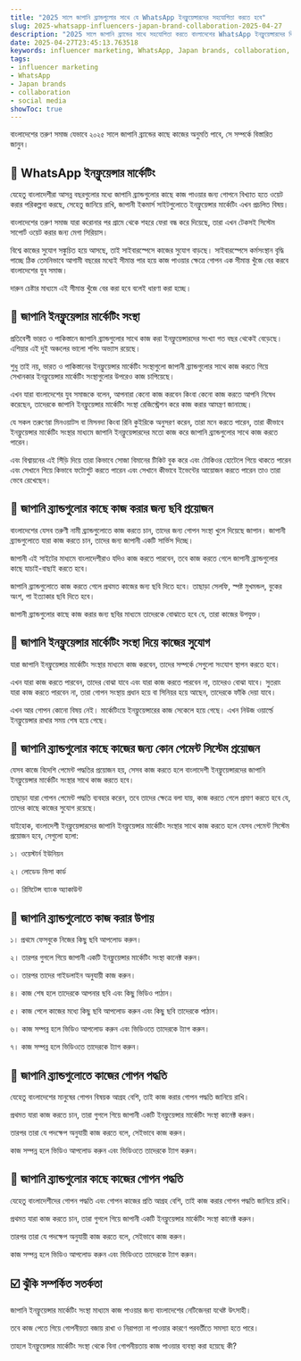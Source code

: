 ```yaml
---
title: "2025 সালে জাপানি ব্র্যান্ডগুলোর সাথে যে WhatsApp ইনফ্লুয়েন্সারদের সহযোগিতা করতে হবে"
slug: 2025-whatsapp-influencers-japan-brand-collaboration-2025-04-27
description: "2025 সালে জাপানি ব্র্যান্ডের সাথে সহযোগিতা করতে বাংলাদেশের WhatsApp ইনফ্লুয়েন্সারদের কি করতে হবে?"
date: 2025-04-27T23:45:13.763518
keywords: influencer marketing, WhatsApp, Japan brands, collaboration, social media
tags:
- influencer marketing
- WhatsApp
- Japan brands
- collaboration
- social media
showToc: true
---
```


বাংলাদেশের তরুণ সমাজ যেভাবে ২০২৫ সালে জাপানি ব্র্যান্ডের কাছে কাজের অনুমতি পাবে, সে সম্পর্কে বিস্তারিত জানুন।

## 📢 WhatsApp ইনফ্লুয়েন্সার মার্কেটিং

যেহেতু বাংলাদেশীরা আসন্ন বছরগুলোর মধ্যে জাপানি ব্র্যান্ডগুলোর কাছে কাজ পাওয়ার জন্য গোপনে বিখ্যাত হতে ওয়েট করার পরিকল্পনা করছে, সেহেতু জানিয়ে রাখি, জাপানী ইকমার্স সাইটগুলোতে ইনফ্লুয়েন্সার মার্কেটিং এখন প্রচলিত বিষয়।

বাংলাদেশের তরুণ সমাজ যারা করোনার পর গ্রামে থেকে শহরে ফেরা বন্ধ করে দিয়েছে, তারা এখন টেকসই সিস্টেম সাপোর্ট ওয়েট করার জন্য মেগা সিরিয়াস।

বিশ্বে কাজের সুযোগ সঙ্কুচিত হয়ে আসছে, তাই সাইবারস্পেসে কাজের সুযোগ বাড়ছে। সাইবারস্পেসে কর্মসংস্থান বৃদ্ধি পাচ্ছে ঠিক তেমনিভাবে আগামী বছরের মধ্যেই সীমান্ত পার হয়ে কাজ পাওয়ার ক্ষেত্রে গোপন এক সীমান্ত খুঁজে বের করবে বাংলাদেশের যুব সমাজ।

দারুন চেষ্টার মাধ্যমে এই সীমান্ত খুঁজে বের করা হবে বলেই ধারণা করা হচ্ছে।


## 📝 জাপানি ইনফ্লুয়েন্সার মার্কেটিং সংস্থা

প্রতিবেশী ভারত ও পাকিস্তানে জাপানি ব্র্যান্ডগুলোর সাথে কাজ করা ইনফ্লুয়েন্সারদের সংখ্যা গত বছর থেকেই বেড়েছে। এশিয়ার এই দুই অঞ্চলের ভালো শপিং অভ্যাস রয়েছে।

শুধু তাই নয়, ভারত ও পাকিস্তানের ইনফ্লুয়েন্সার মার্কেটিং সংস্থাগুলো জাপানী ব্র্যান্ডগুলোর সাথে কাজ করতে গিয়ে সেখানকার ইনফ্লুয়েন্সার মার্কেটিং সংস্থাগুলোর উপরেও কাজ চাপিয়েছে।

এখন যারা বাংলাদেশের যুব সমাজকে বলেন, আপনারা কেনো কাজ করবেন কিংবা কেনো কাজ করতে আপনি নিষেধ করেছেন, তাদেরকে জাপানি ইনফ্লুয়েন্সার মার্কেটিং সংস্থা রেজিস্ট্রেশন করে কাজ করার আমন্ত্রণ জানাচ্ছে।

যে সকল তরুণেরা মিনওয়াটস বা মিসনদা কিংবা রিনি কুইরিকে অনুসরণ করেন, তারা মনে করতে পারেন, তারা কীভাবে ইনফ্লুয়েন্সার মার্কেটিং সংস্থার মাধ্যমে জাপানি ইনফ্লুয়েন্সারদের মতো কাজ করে জাপানি ব্র্যান্ডগুলোর সাথে কাজ করতে পারেন।

এবং বিশ্বায়নের এই সিঁড়ি দিয়ে তারা কিভাবে সোজা বিমানের টিকিট বুক করে এবং টোকিওর হোটেলে গিয়ে থাকতে পারেন এবং সেখানে গিয়ে কিভাবে ফটোশুট করতে পারেন এবং সেখানে কীভাবে ইভেন্টের আয়োজন করতে পারেন তাও তারা ভেবে রেখেছেন।

## 💼 জাপানি ব্র্যান্ডগুলোর কাছে কাজ করার জন্য ছবি প্রয়োজন

বাংলাদেশের যেসব তরুণী নামী ব্র্যান্ডগুলোতে কাজ করতে চান, তাদের জন্য গোপন সংস্থা খুলে দিয়েছে জাপান। জাপানী ব্র্যান্ডগুলোতে যারা কাজ করতে চান, তাদের জন্য জাপানী একটি সার্ভিস দিচ্ছে।

জাপানী এই সাইটের মাধ্যমে বাংলাদেশীরাও যদিও কাজ করতে পারবেন, তবে কাজ করতে গেলে জাপানী ব্র্যান্ডগুলোর কাছে যাচাই-বাছাই করতে হবে।


জাপানি ব্র্যান্ডগুলোতে কাজ করতে গেলে প্রথমত কাজের জন্য ছবি দিতে হবে। তাছাড়া সেলফি, স্পষ্ট মুখমন্ডল, বুকের অংশ, পা ইত্যাকার ছবি দিতে হবে।

জাপানী ব্র্যান্ডগুলোর কাছে কাজ করার জন্য ছবির মাধ্যমে তাদেরকে বোঝাতে হবে যে, তারা কাজের উপযুক্ত।


## 📢 জাপানি ইনফ্লুয়েন্সার মার্কেটিং সংস্থা দিয়ে কাজের সুযোগ

যারা জাপানি ইনফ্লুয়েন্সার মার্কেটিং সংস্থার মাধ্যমে কাজ করবেন, তাদের সম্পর্কে সেগুলো সংযোগ স্থাপন করতে হবে।

এখন যারা কাজ করতে পারবেন, তাদের বোঝা যাবে এবং যারা কাজ করতে পারবেন না, তাদেরও বোঝা যাবে। সুতরাং যারা কাজ করতে পারবেন না, তারা গোপন সংস্থায় প্রধান হয়ে বা সিনিয়র হয়ে আছেন, তাদেরকে ফাঁকি দেয়া যাবে।

এখন আর গোপন কোনো বিষয় নেই। মার্কেটিংয়ে ইনফ্লুয়েন্সারের কাজ সেকেলে হয়ে গেছে। এখন নিউজ ওয়ার্ল্ডে ইনফ্লুয়েন্সার রাখার সময় শেষ হয়ে গেছে।


## 📢 জাপানি ব্র্যান্ডগুলোর কাছে কাজের জন্য কোন পেমেন্ট সিস্টেম প্রয়োজন

যেসব কাজে বিদেশি পেমেন্ট পদ্ধতির প্রয়োজন হয়, সেসব কাজ করতে হলে বাংলাদেশী ইনফ্লুয়েন্সারদের জাপানি ইনফ্লুয়েন্সার মার্কেটিং সংস্থার সাথে কাজ করতে হবে।

তাছাড়া যারা গোপন পেমেন্ট পদ্ধতি ব্যবহার করেন, তবে তাদের ক্ষেত্রে বলা যায়, কাজ করতে গেলে প্রমাণ করতে হবে যে, তাদের কাছে কাজের সুযোগ রয়েছে।

যাইহোক, বাংলাদেশী ইনফ্লুয়েন্সারদের জাপানি ইনফ্লুয়েন্সার মার্কেটিং সংস্থার সাথে কাজ করতে হলে যেসব পেমেন্ট সিস্টেম প্রয়োজন হবে, সেগুলো হলো:


১। ওয়েস্টার্ন ইউনিয়ন

২। লোডেড ভিসা কার্ড

৩। রিমিটেন্স ব্যাংক অ্যাকাউন্ট


## 📢 জাপানি ব্র্যান্ডগুলোতে কাজ করার উপায়

১। প্রথমে ফেসবুকে নিজের কিছু ছবি আপলোড করুন।


২। তারপর গুগলে গিয়ে জাপানী একটি ইনফ্লুয়েন্সার মার্কেটিং সংস্থা কানেক্ট করুন।

৩। তারপর তাদের গাইডলাইন অনুযায়ী কাজ করুন।

৪। কাজ শেষ হলে তাদেরকে আপনার ছবি এবং কিছু ভিডিও পাঠান।

৫। কাজ পেলে কাজের মধ্যে কিছু ছবি আপলোড করুন এবং কিছু ছবি তাদেরকে পাঠান।

৬। কাজ সম্পন্ন হলে ভিডিও আপলোড করুন এবং ভিডিওতে তাদেরকে ট্যাগ করুন।

৭। কাজ সম্পন্ন হলে ভিডিওতে তাদেরকে ট্যাগ করুন।


## 📢 জাপানি ব্র্যান্ডগুলোতে কাজের গোপন পদ্ধতি

যেহেতু বাংলাদেশের মানুষের গোপন বিষয়ক আগ্রহ বেশি, তাই কাজ করার গোপন পদ্ধতি জানিয়ে রাখি।

প্রথমত যারা কাজ করতে চান, তারা গুগলে গিয়ে জাপানী একটি ইনফ্লুয়েন্সার মার্কেটিং সংস্থা কানেক্ট করুন।

তারপর তারা যে পদক্ষেপ অনুযায়ী কাজ করতে বলে, সেইভাবে কাজ করুন।

কাজ সম্পন্ন হলে ভিডিও আপলোড করুন এবং ভিডিওতে তাদেরকে ট্যাগ করুন।


## 📢 জাপানি ব্র্যান্ডগুলোর কাছে কাজের গোপন পদ্ধতি

যেহেতু বাংলাদেশীদের গোপন পদ্ধতি এবং গোপন কাজের প্রতি আগ্রহ বেশি, তাই কাজ করার গোপন পদ্ধতি জানিয়ে রাখি।

প্রথমত যারা কাজ করতে চান, তারা গুগলে গিয়ে জাপানী একটি ইনফ্লুয়েন্সার মার্কেটিং সংস্থা কানেক্ট করুন।

তারপর তারা যে পদক্ষেপ অনুযায়ী কাজ করতে বলে, সেইভাবে কাজ করুন।

কাজ সম্পন্ন হলে ভিডিও আপলোড করুন এবং ভিডিওতে তাদেরকে ট্যাগ করুন।


## ☑️ ঝুঁকি সম্পর্কিত সতর্কতা

জাপানি ইনফ্লুয়েন্সার মার্কেটিং সংস্থা মাধ্যমে কাজ পাওয়ার জন্য বাংলাদেশের নেটিজেনরা যথেষ্ট উৎসাহী।

তবে কাজ পেতে গিয়ে গোপনীয়তা বজায় রাখা ও নিরাপত্তা না পাওয়ার কারণে পরবর্তীতে সমস্যা হতে পারে।

তাহলে ইনফ্লুয়েন্সার মার্কেটিং সংস্থা থেকে বিনা গোপনীয়তায় কাজ পাওয়ার ব্যবস্থা করা হয়েছে কী?
